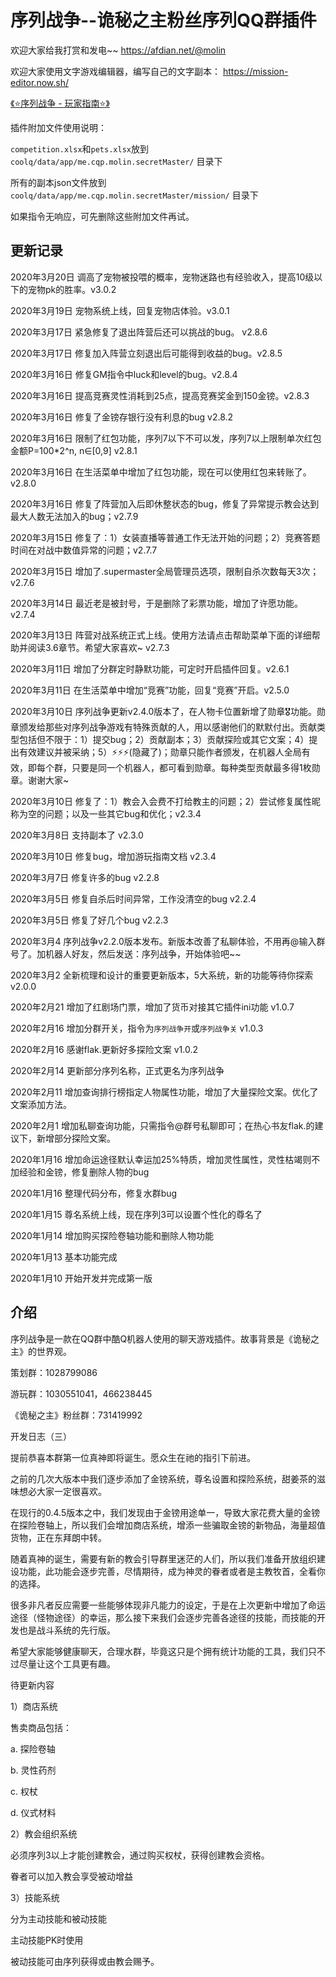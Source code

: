 # 序列战争--诡秘之主粉丝序列QQ群插件

欢迎大家给我打赏和发电~~ https://afdian.net/@molin

欢迎大家使用文字游戏编辑器，编写自己的文字副本： https://mission-editor.now.sh/


[《⭐️序列战争 - 玩家指南⭐️》](./playGuide.md)

插件附加文件使用说明：

`competition.xlsx`和`pets.xlsx`放到 `coolq/data/app/me.cqp.molin.secretMaster/` 目录下

所有的副本json文件放到 `coolq/data/app/me.cqp.molin.secretMaster/mission/` 目录下

如果指令无响应，可先删除这些附加文件再试。

## 更新记录

2020年3月20日 调高了宠物被投喂的概率，宠物迷路也有经验收入，提高10级以下的宠物pk的胜率。v3.0.2

2020年3月19日 宠物系统上线，回复宠物店体验。v3.0.1

2020年3月17日 紧急修复了退出阵营后还可以挑战的bug。 v2.8.6

2020年3月17日 修复加入阵营立刻退出后可能得到收益的bug。v2.8.5

2020年3月16日 修复GM指令中luck和level的bug。v2.8.4

2020年3月16日 提高竞赛灵性消耗到25点，提高竞赛奖金到150金镑。v2.8.3

2020年3月16日 修复了金镑存银行没有利息的bug  v2.8.2

2020年3月16日 限制了红包功能，序列7以下不可以发，序列7以上限制单次红包金额P=100*2^n, n∈[0,9]  v2.8.1

2020年3月16日 在生活菜单中增加了红包功能，现在可以使用红包来转账了。v2.8.0

2020年3月16日 修复了阵营加入后即休整状态的bug，修复了异常提示教会达到最大人数无法加入的bug；v2.7.9

2020年3月15日 修复了：1）女装直播等普通工作无法开始的问题；2）竞赛答题时间在对战中数值异常的问题；v2.7.7

2020年3月15日 增加了.supermaster全局管理员选项，限制自杀次数每天3次； v2.7.6

2020年3月14日 最近老是被封号，于是删除了彩票功能，增加了许愿功能。v2.7.4

2020年3月13日 阵营对战系统正式上线。使用方法请点击帮助菜单下面的详细帮助并阅读3.6章节。希望大家喜欢~ v2.7.3

2020年3月11日 增加了分群定时静默功能，可定时开启插件回复。v2.6.1

2020年3月11日 在生活菜单中增加“竞赛”功能，回复“竞赛”开启。v2.5.0

2020年3月10日 序列战争更新v2.4.0版本了，在人物卡位置新增了勋章🎖功能。勋章颁发给那些对序列战争游戏有特殊贡献的人，用以感谢他们的默默付出。贡献类型包括但不限于：1）提交bug；2）贡献副本；3）贡献探险或其它文案；4）提出有效建议并被采纳；5）⚡️⚡️⚡️(隐藏了)；勋章只能作者颁发，在机器人全局有效，即每个群，只要是同一个机器人，都可看到勋章。每种类型贡献最多得1枚勋章。谢谢大家~

2020年3月10日 修复了：1）教会入会费不打给教主的问题；2）尝试修复属性昵称为空的问题；以及一些其它bug和优化；v2.3.4

2020年3月8日 支持副本了 v2.3.0

2020年3月10日 修复bug，增加游玩指南文档 v2.3.4

2020年3月7日 修复许多的bug v2.2.8

2020年3月5日 修复自杀后时间异常，工作没清空的bug v2.2.4

2020年3月5日 修复了好几个bug v2.2.3

2020年3月4 序列战争v2.2.0版本发布。新版本改善了私聊体验，不用再@输入群号了。加机器人好友，然后发送：序列战争，开始体验吧~~  

2020年3月2 全新梳理和设计的重要更新版本，5大系统，新的功能等待你探索  v2.0.0

2020年2月21 增加了红剧场门票，增加了货币对接其它插件ini功能 v1.0.7

2020年2月16 增加分群开关，指令为`序列战争开`或`序列战争关` v1.0.3

2020年2月16 感谢flak.更新好多探险文案 v1.0.2

2020年2月14 更新部分序列名称，正式更名为序列战争

2020年2月11 增加查询排行榜指定人物属性功能，增加了大量探险文案。优化了文案添加方法。

2020年2月1 增加私聊查询功能，只需指令@群号私聊即可；在热心书友flak.的建议下，新增部分探险文案。

2020年1月16 增加命运途径默认幸运加25%特质，增加灵性属性，灵性枯竭则不加经验和金镑，修复删除人物的bug

2020年1月16 整理代码分布，修复水群bug

2020年1月15 尊名系统上线，现在序列3可以设置个性化的尊名了

2020年1月14 增加购买探险卷轴功能和删除人物功能

2020年1月13 基本功能完成

2020年1月10 开始开发并完成第一版

## 介绍

序列战争是一款在QQ群中酷Q机器人使用的聊天游戏插件。故事背景是《诡秘之主》的世界观。

策划群：1028799086

游玩群：1030551041，466238445

《诡秘之主》粉丝群：731419992

开发日志（三）

提前恭喜本群第一位真神即将诞生。愿众生在祂的指引下前进。

之前的几次大版本中我们逐步添加了金镑系统，尊名设置和探险系统，甜姜茶的滋味想必大家一定很喜欢。

在现行的0.4.5版本之中，我们发现由于金镑用途单一，导致大家花费大量的金镑在探险卷轴上，所以我们会增加商店系统，增添一些骗取金镑的新物品，海量超值货物，正在东拜朗中转。

随着真神的诞生，需要有新的教会引导群里迷茫的人们，所以我们准备开放组织建设功能，此功能会逐步完善，尽情期待，成为神灵的眷者或者是主教牧首，全看你的选择。

很多非凡者反应需要一些能够体现非凡能力的设定，于是在上次更新中增加了命运途径（怪物途径）的幸运，那么接下来我们会逐步完善各途径的技能，而技能的开发也是战斗系统的先行版。

希望大家能够健康聊天，合理水群，毕竟这只是个拥有统计功能的工具，我们只不过尽量让这个工具更有趣。

待更新内容

1）商店系统

售卖商品包括：

a. 探险卷轴

b. 灵性药剂

c. 权杖

d. 仪式材料

2）教会组织系统

必须序列3以上才能创建教会，通过购买权杖，获得创建教会资格。

眷者可以加入教会享受被动增益

3）技能系统

分为主动技能和被动技能

主动技能PK时使用

被动技能可由序列获得或由教会赐予。
